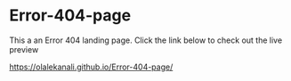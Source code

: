 # Error-404-page
This a an Error 404 landing page. Click the link below to check out the live preview

https://olalekanali.github.io/Error-404-page/
